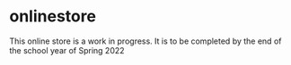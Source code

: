 # onlinestore
This online store is a work in progress. It is to be completed by the end of the school year of Spring 2022
